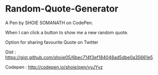 # Random-Quote-Generator
A Pen by SHOIE SOMANATH on CodePen.

When I can click a button to show me a new random quote.

Option for sharing favourite Quote on Twitter


Gist : https://gist.github.com/shoie05/6bec714f3ef184048ad5dbe0a35661e5


Codepen : http://codepen.io/shoie/pen/vyJYyz
